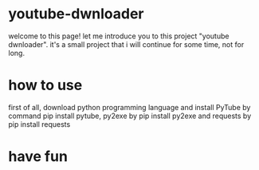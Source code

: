 # youtube-dwnloader
welcome to this page!
let me introduce you to this project "youtube dwnloader".
it's a small project that i will continue for some time, not for long.
# how to use
first of all, download python programming language and install PyTube by command pip install pytube, py2exe by pip install py2exe and requests by pip install requests
# have fun
